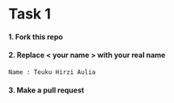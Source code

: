 # Task 1

#### 1. Fork this repo

#### 2. Replace < your name > with your real name

```
Name : Teuku Hirzi Aulia  
```

#### 3. Make a pull request
